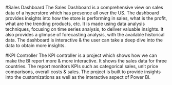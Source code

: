 #Sales Dashboard
The Sales Dashboard is a comprehensive view on sales data of a hyperstore which has presence all over the US.
The dashboard provides insights into how the store is performing in sales, what is the profit, what are the trending products, etc.
It is made using data analysis techniques, focusing on time series analysis, to deliver valuable insights.
It also provides a glimpse of forecasting analysis, with the available historical data. 
The dashboard is interactive & the user can take a deep dive into the data to obtain more insights.

#KPI Controller
The KPI controller is a project which shows how we can make the BI report more & more interactive. It shows the sales data for three countries.
The report monitors KPIs such as categorical sales, unit price comparisons, overall costs & sales.
The project is built to provide insights into the customizations as well as the interactive aspect of Power BI.
